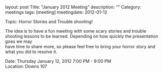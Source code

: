 layout: post
Title: "January 2012 Meeting"
description: ""
Category: meetings
tags: [meeting]
meetingdate: 2012-01-12

Topic: Horror Stories and Trouble shooting!                                    
                                                                             
The idea is to have a fun meeting with some scary stories and trouble shooting 
lessons to be learned. Depending on how quickly the presentation goes we may   
have time to share more, so please feel free to bring your horror story and    
what you did to resolve it.                                                    
                                                                             
Date: Thursday January 12, 2012 7:00 PM - 9:00 PM                                
Location: Downs 107                                         
